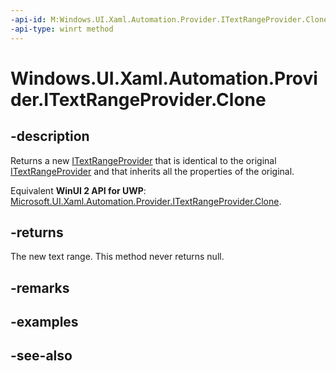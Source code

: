 ```yaml
---
-api-id: M:Windows.UI.Xaml.Automation.Provider.ITextRangeProvider.Clone
-api-type: winrt method
---
```


<!-- Method syntax
public Windows.UI.Xaml.Automation.Provider.ITextRangeProvider Clone()
-->

# Windows.UI.Xaml.Automation.Provider.ITextRangeProvider.Clone

## -description
Returns a new [ITextRangeProvider](itextrangeprovider.md) that is identical to the original [ITextRangeProvider](itextrangeprovider.md) and that inherits all the properties of the original.

Equivalent **WinUI 2 API for UWP**: [Microsoft.UI.Xaml.Automation.Provider.ITextRangeProvider.Clone](/windows/winui/api/microsoft.ui.xaml.automation.provider.itextrangeprovider.clone).

## -returns
The new text range. This method never returns null.

## -remarks

## -examples

## -see-also
